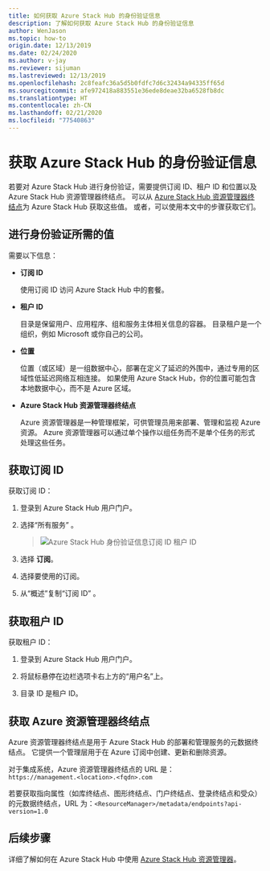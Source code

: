 ```yaml
---
title: 如何获取 Azure Stack Hub 的身份验证信息
description: 了解如何获取 Azure Stack Hub 的身份验证信息
author: WenJason
ms.topic: how-to
origin.date: 12/13/2019
ms.date: 02/24/2020
ms.author: v-jay
ms.reviewer: sijuman
ms.lastreviewed: 12/13/2019
ms.openlocfilehash: 2c8feafc36a5d5b0fdfc7d6c32434a94335ff65d
ms.sourcegitcommit: afe972418a883551e36ede8deae32ba6528fb8dc
ms.translationtype: HT
ms.contentlocale: zh-CN
ms.lasthandoff: 02/21/2020
ms.locfileid: "77540863"
---
```

# <a name="get-authentication-information-for-azure-stack-hub"></a>获取 Azure Stack Hub 的身份验证信息

若要对 Azure Stack Hub 进行身份验证，需要提供订阅 ID、租户 ID 和位置以及 Azure Stack Hub 资源管理器终结点。 可以从 [Azure Stack Hub 资源管理器终结点](/azure-stack/user/azure-stack-version-profiles-ruby?view=azs-1910#the-azure-stack-hub-resource-manager-endpoint)为 Azure Stack Hub 获取这些值。 或者，可以使用本文中的步骤获取它们。

## <a name="values-needed-to-authenticate"></a>进行身份验证所需的值

需要以下信息：

-   **订阅 ID**  

    使用订阅 ID 访问 Azure Stack Hub 中的套餐。

-   **租户 ID**

    目录是保留用户、应用程序、组和服务主体相关信息的容器。 目录租户是一个组织，例如 Microsoft 或你自己的公司。

-   **位置**

    位置（或区域）是一组数据中心，部署在定义了延迟的外围中，通过专用的区域性低延迟网络互相连接。 如果使用 Azure Stack Hub，你的位置可能包含本地数据中心，而不是 Azure 区域。

-   **Azure Stack Hub 资源管理器终结点**

    Azure 资源管理器是一种管理框架，可供管理员用来部署、管理和监视 Azure 资源。 Azure 资源管理器可以通过单个操作以组任务而不是单个任务的形式处理这些任务。

## <a name="get-the-subscription-id"></a>获取订阅 ID

获取订阅 ID：

1.  登录到 Azure Stack Hub 用户门户。

2.  选择“所有服务”  。

    > ![Azure Stack Hub 身份验证信息订阅 ID 租户 ID](./media/authenticate-azure-stack-hub/azure-stack-hub-auth-info.png)

3.  选择 **订阅**。

4.  选择要使用的订阅。

5.  从“概述”复制“订阅 ID”   。

## <a name="get-the-tenant-id"></a>获取租户 ID

获取租户 ID：

1.  登录到 Azure Stack Hub 用户门户。

2.  将鼠标悬停在边栏选项卡右上方的“用户名”上。

3.   目录 ID 是租户 ID。

## <a name="get-the-azure-resource-manager-endpoint"></a>获取 Azure 资源管理器终结点

Azure 资源管理器终结点是用于 Azure Stack Hub 的部署和管理服务的元数据终结点。 它提供一个管理层用于在 Azure 订阅中创建、更新和删除资源。

对于集成系统，Azure 资源管理器终结点的 URL 是：<br>`https://management.<location>.<fqdn>.com`

若要获取指向属性（如库终结点、图形终结点、门户终结点、登录终结点和受众）的元数据终结点，URL 为：`<ResourceManager>/metadata/endpoints?api-version=1.0`

## <a name="next-steps"></a>后续步骤

详细了解如何在 Azure Stack Hub 中使用 [Azure Stack Hub 资源管理器](/azure-stack/user/azure-stack-version-profiles?view=azs-1910)。
